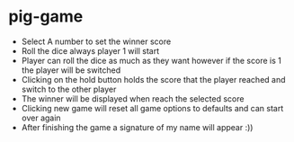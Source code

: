 # pig-game
* Select A number to set the winner score
* Roll the dice always player 1 will start
* Player can roll the dice as much as they want however if the score is 1 the player will be switched
* Clicking on the hold button holds the score that the player reached and switch to the other player
* The winner will be displayed when reach the selected score
* Clicking new game will reset all game options to defaults and can start over again
* After finishing the game a signature of my name will appear :))
